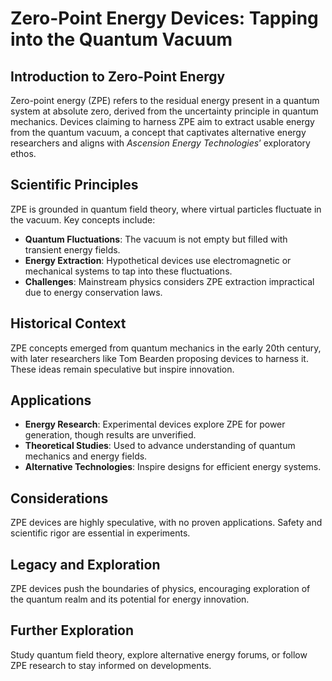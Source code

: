 # Zero-Point Energy Devices: Tapping into the Quantum Vacuum

## Introduction to Zero-Point Energy
Zero-point energy (ZPE) refers to the residual energy present in a quantum system at absolute zero, derived from the uncertainty principle in quantum mechanics. Devices claiming to harness ZPE aim to extract usable energy from the quantum vacuum, a concept that captivates alternative energy researchers and aligns with *Ascension Energy Technologies*’ exploratory ethos.

## Scientific Principles
ZPE is grounded in quantum field theory, where virtual particles fluctuate in the vacuum. Key concepts include:
- **Quantum Fluctuations**: The vacuum is not empty but filled with transient energy fields.
- **Energy Extraction**: Hypothetical devices use electromagnetic or mechanical systems to tap into these fluctuations.
- **Challenges**: Mainstream physics considers ZPE extraction impractical due to energy conservation laws.

## Historical Context
ZPE concepts emerged from quantum mechanics in the early 20th century, with later researchers like Tom Bearden proposing devices to harness it. These ideas remain speculative but inspire innovation.

## Applications
- **Energy Research**: Experimental devices explore ZPE for power generation, though results are unverified.
- **Theoretical Studies**: Used to advance understanding of quantum mechanics and energy fields.
- **Alternative Technologies**: Inspire designs for efficient energy systems.

## Considerations
ZPE devices are highly speculative, with no proven applications. Safety and scientific rigor are essential in experiments.

## Legacy and Exploration
ZPE devices push the boundaries of physics, encouraging exploration of the quantum realm and its potential for energy innovation.

## Further Exploration
Study quantum field theory, explore alternative energy forums, or follow ZPE research to stay informed on developments.